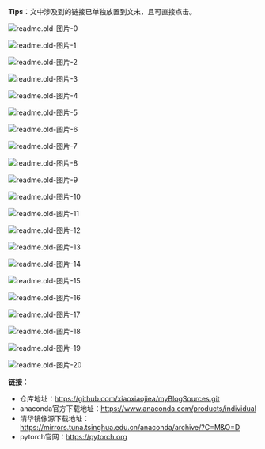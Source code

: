 **Tips**：文中涉及到的链接已单独放置到文末，且可直接点击。

![readme.old-图片-0](images/readme.old-图片-0.jpg)

![readme.old-图片-1](images/readme.old-图片-1.jpg)

![readme.old-图片-2](images/readme.old-图片-2.jpg)

![readme.old-图片-3](images/readme.old-图片-3.jpg)

![readme.old-图片-4](images/readme.old-图片-4.jpg)

![readme.old-图片-5](images/readme.old-图片-5.jpg)

![readme.old-图片-6](images/readme.old-图片-6.jpg)

![readme.old-图片-7](images/readme.old-图片-7.jpg)

![readme.old-图片-8](images/readme.old-图片-8.jpg)

![readme.old-图片-9](images/readme.old-图片-9.jpg)

![readme.old-图片-10](images/readme.old-图片-10.jpg)

![readme.old-图片-11](images/readme.old-图片-11.jpg)

![readme.old-图片-12](images/readme.old-图片-12.jpg)

![readme.old-图片-13](images/readme.old-图片-13.jpg)

![readme.old-图片-14](images/readme.old-图片-14.jpg)

![readme.old-图片-15](images/readme.old-图片-15.jpg)

![readme.old-图片-16](images/readme.old-图片-16.jpg)

![readme.old-图片-17](images/readme.old-图片-17.jpg)

![readme.old-图片-18](images/readme.old-图片-18.jpg)

![readme.old-图片-19](images/readme.old-图片-19.jpg)

![readme.old-图片-20](images/readme.old-图片-20.jpg)

**链接**：

- 仓库地址：https://github.com/xiaoxiaojiea/myBlogSources.git
- anaconda官方下载地址：https://www.anaconda.com/products/individual
- 清华镜像源下载地址：https://mirrors.tuna.tsinghua.edu.cn/anaconda/archive/?C=M&O=D
- pytorch官网：https://pytorch.org

